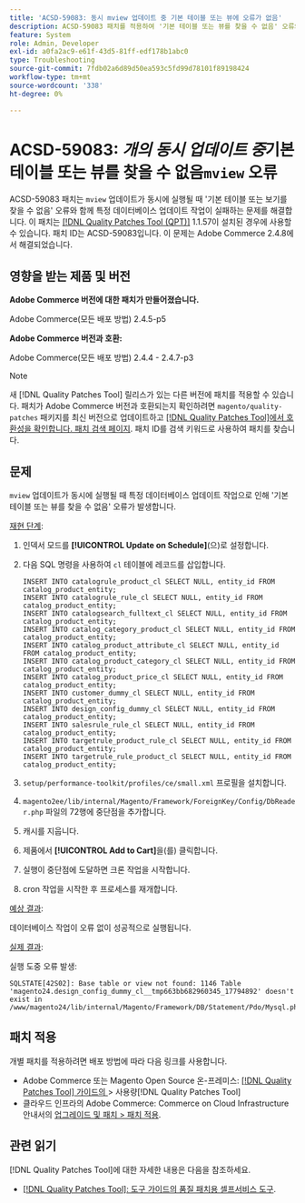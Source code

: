 ```yaml
---
title: 'ACSD-59083: 동시 mview 업데이트 중 기본 테이블 또는 뷰에 오류가 없음'
description: ACSD-59083 패치를 적용하여 '기본 테이블 또는 뷰를 찾을 수 없음' 오류와 함께 특정 데이터베이스 업데이트 작업이 실패하는 Adobe Commerce 문제를 해결합니다.
feature: System
role: Admin, Developer
exl-id: a0fa2ac9-e61f-43d5-81ff-edf178b1abc0
type: Troubleshooting
source-git-commit: 7fdb02a6d89d50ea593c5fd99d78101f89198424
workflow-type: tm+mt
source-wordcount: '338'
ht-degree: 0%

---
```


# ACSD-59083: *개의 동시 업데이트 중*&#x200B;기본 테이블 또는 뷰를 찾을 수 없음`mview` 오류

ACSD-59083 패치는 `mview` 업데이트가 동시에 실행될 때 &#39;기본 테이블 또는 보기를 찾을 수 없음&#39; 오류와 함께 특정 데이터베이스 업데이트 작업이 실패하는 문제를 해결합니다. 이 패치는 [[!DNL Quality Patches Tool (QPT)]](/help/tools/quality-patches-tool/quality-patches-tool-to-self-serve-quality-patches.md) 1.1.57이 설치된 경우에 사용할 수 있습니다. 패치 ID는 ACSD-59083입니다. 이 문제는 Adobe Commerce 2.4.8에서 해결되었습니다.

## 영향을 받는 제품 및 버전

**Adobe Commerce 버전에 대한 패치가 만들어졌습니다.**

Adobe Commerce(모든 배포 방법) 2.4.5-p5

**Adobe Commerce 버전과 호환:**

Adobe Commerce(모든 배포 방법) 2.4.4 - 2.4.7-p3

>[!NOTE]
>
>새 [!DNL Quality Patches Tool] 릴리스가 있는 다른 버전에 패치를 적용할 수 있습니다. 패치가 Adobe Commerce 버전과 호환되는지 확인하려면 `magento/quality-patches` 패키지를 최신 버전으로 업데이트하고 [[!DNL Quality Patches Tool]에서 호환성을 확인합니다. 패치 검색 페이지](https://experienceleague.adobe.com/tools/commerce-quality-patches/index.html). 패치 ID를 검색 키워드로 사용하여 패치를 찾습니다.

## 문제

`mview` 업데이트가 동시에 실행될 때 특정 데이터베이스 업데이트 작업으로 인해 &#39;기본 테이블 또는 뷰를 찾을 수 없음&#39; 오류가 발생합니다.

<u>재현 단계</u>:

1. 인덱서 모드를 **[!UICONTROL Update on Schedule]**(으)로 설정합니다.
1. 다음 SQL 명령을 사용하여 `cl` 테이블에 레코드를 삽입합니다.

   ```
   INSERT INTO catalogrule_product_cl SELECT NULL, entity_id FROM catalog_product_entity;
   INSERT INTO catalogrule_rule_cl SELECT NULL, entity_id FROM catalog_product_entity;
   INSERT INTO catalogsearch_fulltext_cl SELECT NULL, entity_id FROM catalog_product_entity;
   INSERT INTO catalog_category_product_cl SELECT NULL, entity_id FROM catalog_product_entity;
   INSERT INTO catalog_product_attribute_cl SELECT NULL, entity_id FROM catalog_product_entity;
   INSERT INTO catalog_product_category_cl SELECT NULL, entity_id FROM catalog_product_entity;
   INSERT INTO catalog_product_price_cl SELECT NULL, entity_id FROM catalog_product_entity;
   INSERT INTO customer_dummy_cl SELECT NULL, entity_id FROM catalog_product_entity;
   INSERT INTO design_config_dummy_cl SELECT NULL, entity_id FROM catalog_product_entity;
   INSERT INTO salesrule_rule_cl SELECT NULL, entity_id FROM catalog_product_entity;
   INSERT INTO targetrule_product_rule_cl SELECT NULL, entity_id FROM catalog_product_entity;
   INSERT INTO targetrule_rule_product_cl SELECT NULL, entity_id FROM catalog_product_entity;
   ```

1. `setup/performance-toolkit/profiles/ce/small.xml` 프로필을 설치합니다.
1. `magento2ee/lib/internal/Magento/Framework/ForeignKey/Config/DbReader.php` 파일의 72행에 중단점을 추가합니다.
1. 캐시를 지웁니다.
1. 제품에서 **[!UICONTROL Add to Cart]**&#x200B;을(를) 클릭합니다.
1. 실행이 중단점에 도달하면 크론 작업을 시작합니다.
1. cron 작업을 시작한 후 프로세스를 재개합니다.

<u>예상 결과</u>:

데이터베이스 작업이 오류 없이 성공적으로 실행됩니다.

<u>실제 결과</u>:

실행 도중 오류 발생:

```
SQLSTATE[42S02]: Base table or view not found: 1146 Table 'magento24.design_config_dummy_cl__tmp663bb682960345_17794892' doesn't exist in /www/magento24/lib/internal/Magento/Framework/DB/Statement/Pdo/Mysql.php:90
```

## 패치 적용

개별 패치를 적용하려면 배포 방법에 따라 다음 링크를 사용합니다.

* Adobe Commerce 또는 Magento Open Source 온-프레미스: [[!DNL Quality Patches Tool]  가이드의 ](/help/tools/quality-patches-tool/usage.md)> 사용량[!DNL Quality Patches Tool]
* 클라우드 인프라의 Adobe Commerce: Commerce on Cloud Infrastructure 안내서의 [업그레이드 및 패치 > 패치 적용](https://experienceleague.adobe.com/docs/commerce-cloud-service/user-guide/develop/upgrade/apply-patches.html).


## 관련 읽기

[!DNL Quality Patches Tool]에 대한 자세한 내용은 다음을 참조하세요.

* [[!DNL Quality Patches Tool]: 도구 가이드의 품질 패치용 셀프서비스 도구](/help/tools/quality-patches-tool/quality-patches-tool-to-self-serve-quality-patches.md).

